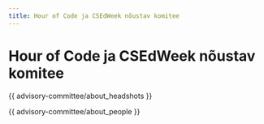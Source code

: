 ```yaml
---
title: Hour of Code ja CSEdWeek nõustav komitee
---
```


# Hour of Code ja CSEdWeek nõustav komitee

{{ advisory-committee/about_headshots }}

{{ advisory-committee/about_people }}
